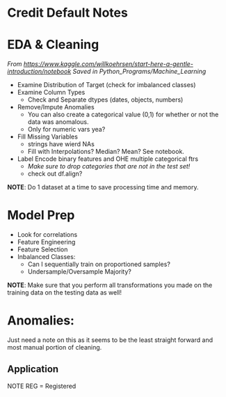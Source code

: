 # Credit Default Notes

# EDA & Cleaning

_From https://www.kaggle.com/willkoehrsen/start-here-a-gentle-introduction/notebook
Saved in Python_Programs/Machine_Learning_


  - Examine Distribution of Target (check for imbalanced classes)
  - Examine Column Types
    - Check and Separate dtypes (dates, objects, numbers)
  - Remove/Impute Anomalies
    - You can also create a categorical value (0,1) for whether or not the data was anomalous.
    - Only for numeric vars yea?
  - Fill Missing Variables
    - strings have wierd NAs
    - Fill with Interpolations? Median? Mean? See notebook.
  - Label Encode binary features and OHE multiple categorical ftrs
    - _Make sure to drop categories that are not in the test set!_
    - check out df.align?

__NOTE__: Do 1 dataset at a time to save processing time and memory.


# Model Prep
  - Look for correlations
  - Feature Engineering
  - Feature Selection
  - Inbalanced Classes:
    - Can I sequentially train on proportioned samples?
    - Undersample/Oversample Majority?


__NOTE__: Make sure that you perform all transformations you made on the training data
        on the testing data as well!

# Anomalies:

Just need a note on this as it seems to be the least straight forward and
most manual portion of cleaning.



## Application

NOTE REG = Registered
